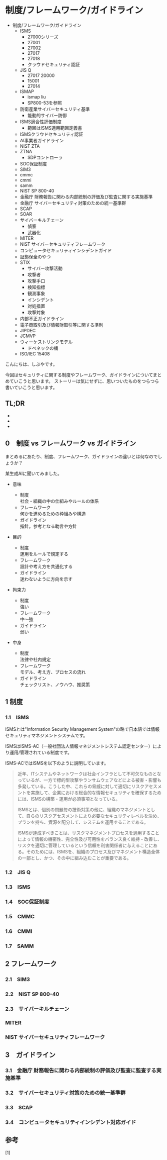 # 制度/フレームワーク/ガイドライン

<!--
Todo:

-->


* 制度/フレームワーク/ガイドライン
    * ISMS
        * 27000シリーズ
        * 27001
        * 27002
        * 27017
        * 27018
        * クラウドセキュリティ認証
    * JIS Q
        * 27017 20000
        * 15001
        * 27014
    * ISMAP
        * ismap liu
        * SP800-53を参照
    * 防衛産業サイバーセキュリティ基準
        * 能動的サイバー防御
    * ISMS適合性評価制度
        * 範囲はISMS適用範囲定義書
    * ISMSクラウドセキュリティ認証
    * AI事業者ガイドライン
    * NIST ZTA
    * ZTNA
        * SDPコントローラ
    * SOC保証制度
    * SIM3
    * cmmc
    * cmmi
    * samm
    * NIST SP 800-40
    * 金融庁 財務報告に関わる内部統制の評価及び監査に関する実施基準
    * 金融庁 サイバーセキュリティ対策のための統一基準群
    * SCAP
    * SOAR
    * サイバーキルチェーン
        * 偵察
        * 武器化
    * MITER
    * NIST サイバーセキュリティフレームワーク
    * コンピュータセキュリティインシデントガイド
    * 証拠保全のやつ
    * STIX
        * サイバー攻撃活動
        * 攻撃者
        * 攻撃手口
        * 検知指標
        * 観測事象
        * インシデント
        * 対処措置
        * 攻撃対象
    * 内部不正ガイドライン
    * 電子商取引及び情報財取引等に関する準則
    * JIPDEC
    * JCMVP
    * ウィーケストリンクモデル
        * ドベネックの桶
    * ISO/IEC 15408

こんにちは、しぶやです。

今回はセキュリティに関する制度やフレームワーク、ガイドラインについてまとめていこうと思います。
ストーリーは気にせずに、思いついたものをつらつら書いていこうと思います。

## TL;DR

*
*
*

## 0　制度 vs フレームワーク vs ガイドライン

まとめるにあたり、制度、フレームワーク、ガイドラインの違いとは何なのでしょうか？

某生成AIに聞いてみました。

* 意味
    * 制度\
    社会・組織の中の仕組みやルールの体系
    * フレームワーク\
    何かを進めるための枠組みや構造
    * ガイドライン\
    指針。参考となる助言や方針

* 目的
    * 制度\
    運用をルールで規定する
    * フレームワーク\
    設計や考え方を共通化する
    * ガイドライン\
    迷わないように方向を示す

* 拘束力
    * 制度\
    強い
    * フレームワーク\
    中〜強
    * ガイドライン\
    弱い

* 中身
    * 制度\
    法律や社内規定
    * フレームワーク\
    モデル、考え方、プロセスの流れ
    * ガイドライン\
    チェックリスト、ノウハウ、推奨策


## 1 制度

### 1.1　ISMS

ISMSとは"Information Security Management System"の略で日本語では情報セキュリティマネジメントシステムです。

ISMSはISMS-AC（一般社団法人情報マネジメントシステム認定センター）により運用/管理されている制度です。

ISMS-ACではISMSを以下のように説明しています。

>近年、ITシステムやネットワークは社会インフラとして不可欠なものとなっているが、一方で標的型攻撃やランサムウェアなどによる被害・影響も多発している。こうした中、これらの脅威に対して適切にリスクアセスメントを実施して、企業における総合的な情報セキュリティを確保するためには、ISMSの構築・運用が必須事項となっている。
>
>ISMSとは、個別の問題毎の技術対策の他に、組織のマネジメントとして、自らのリスクアセスメントにより必要なセキュリティレベルを決め、プランを持ち、資源を配分して、システムを運用することである。
>
>ISMSが達成すべきことは、リスクマネジメントプロセスを適用することによって情報の機密性、完全性及び可用性をバランス良く維持・改善し、リスクを適切に管理しているという信頼を利害関係者に与えることにある。そのためには、ISMSを、組織のプロセス及びマネジメント構造全体の一部とし、かつ、その中に組み込むことが重要である。



### 1.2　JIS Q


### 1.3　ISMS


### 1.4　SOC保証制度


### 1.5　CMMC


### 1.6　CMMI


### 1.7　SAMM



## 2 フレームワーク

### 2.1　SIM3


### 2.2　NIST SP 800-40


### 2.3　サイバーキルチェーン


### MITER


### NIST サイバーセキュリティフレームワーク

## 3　ガイドライン

### 3.1　金融庁 財務報告に関わる内部統制の評価及び監査に監査する実施基準


### 3.2　サイバーセキュリティ対策のための統一基準群


### 3.3　SCAP


### 3.4　コンピュータセキュリティインシデント対応ガイド

## 参考

[1] []()

